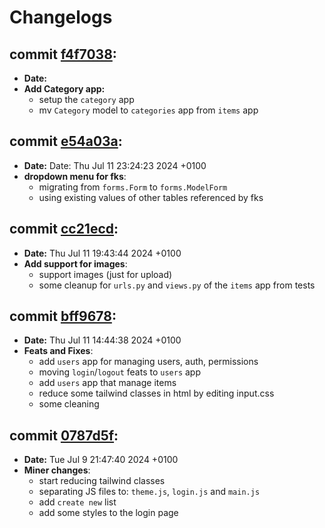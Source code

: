# Changelogs

## commit [f4f7038](https://github.com/karimelkh/inventory_ms/commit/f4f70387f48bcea74e1325b7af356bdf61e21c80):
- **Date:**
- **Add Category app:**
    - setup the `category` app
    - mv `Category`  model to `categories` app from `items` app

## commit [e54a03a](https://github.com/karimelkh/inventory_ms/commit/e54a03afc47c80abe4c513a2e17cf8928f238205):
- **Date:** Date:   Thu Jul 11 23:24:23 2024 +0100
- **dropdown menu for fks**:
    - migrating from `forms.Form` to `forms.ModelForm`
    - using existing values of other tables referenced by fks

## commit [cc21ecd](https://github.com/karimelkh/inventory_ms/commit/cc21ecdef5ff5c676eebd91e2bd07cc8c89574f2):
- **Date:** Thu Jul 11 19:43:44 2024 +0100
- **Add support for images**:
    - support images (just for upload)
    - some cleanup for `urls.py` and `views.py` of the `items` app from tests

## commit [bff9678](https://github.com/karimelkh/inventory_ms/commit/bff96784b5050533d5ea96c2e97e846cd9d9ea4c):
- **Date:** Thu Jul 11 14:44:38 2024 +0100
- **Feats and Fixes**:
    - add `users` app for managing users, auth, permissions
    - moving `login`/`logout` feats to `users` app
    - add `users` app that manage items
    - reduce some tailwind classes in html by editing input.css
    - some cleaning

## commit [0787d5f](https://github.com/karimelkh/inventory_ms/commit/0787d5f321aebed32b8b0aab750bc3cf2898a314):
- **Date:** Tue Jul 9 21:47:40 2024 +0100
- **Miner changes**:
    - start reducing tailwind classes
    - separating JS files to: `theme.js`, `login.js` and `main.js`
    - add `create new` list
    - add some styles to the login page
